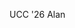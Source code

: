 UCC '26
Alan

<!---
Konanug/Konanug is a ✨ special ✨ repository because its `README.md` (this file) appears on your GitHub profile.
You can click the Preview link to take a look at your changes.
--->
